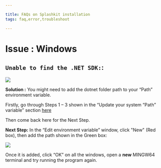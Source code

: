 ```yaml
---

title: FAQs on Splashkit installation
tags: faq,error,troubleshoot

---
```

<h1>  Issue : Windows </h1>

## `Unable to find the .NET SDK:`:

![](https://i.imgur.com/sjzZGQa.png)

**Solution :**
You might need to add the dotnet folder path to your “Path” environment variable.

Firstly, go through Steps 1 – 3 shown in the “Update your system “Path” variable” section [here](./update-system-path.md)

Then come back here for the Next Step.

**Next Step:** In the “Edit environment variable” window, click "New" (Red box), then add the
path shown in the Green box:

![](https://i.imgur.com/T6wIBWt.png)

Once it is added, click “OK” on all the windows, open a **new** MINGW64 terminal and try running the program again.